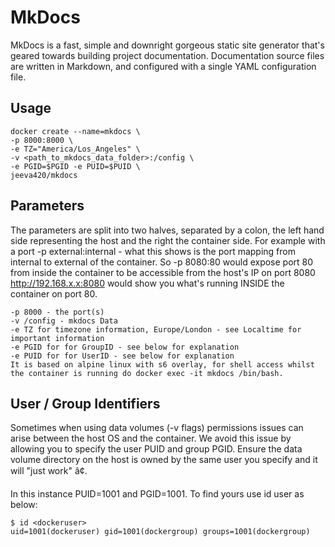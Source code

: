 # MkDocs

MkDocs is a fast, simple and downright gorgeous static site generator that's geared towards building project documentation. Documentation source files are written in Markdown, and configured with a single YAML configuration file.


## Usage
```
docker create --name=mkdocs \
-p 8000:8000 \
-e TZ="America/Los_Angeles" \
-v <path_to_mkdocs_data_folder>:/config \
-e PGID=$PGID -e PUID=$PUID \
jeeva420/mkdocs
```

## Parameters
The parameters are split into two halves, separated by a colon, the left hand side representing the host and the right the container side. For example with a port -p external:internal - what this shows is the port mapping from internal to external of the container. So -p 8080:80 would expose port 80 from inside the container to be accessible from the host's IP on port 8080 http://192.168.x.x:8080 would show you what's running INSIDE the container on port 80.

```
-p 8000 - the port(s)
-v /config - mkdocs Data
-e TZ for timezone information, Europe/London - see Localtime for important information
-e PGID for for GroupID - see below for explanation
-e PUID for for UserID - see below for explanation
It is based on alpine linux with s6 overlay, for shell access whilst the container is running do docker exec -it mkdocs /bin/bash.
```

## User / Group Identifiers
Sometimes when using data volumes (-v flags) permissions issues can arise between the host OS and the container. We avoid this issue by allowing you to specify the user PUID and group PGID. Ensure the data volume directory on the host is owned by the same user you specify and it will "just work" â¢.  
  
In this instance PUID=1001 and PGID=1001. To find yours use id user as below:
```
$ id <dockeruser>
uid=1001(dockeruser) gid=1001(dockergroup) groups=1001(dockergroup)
```